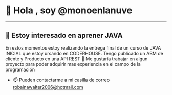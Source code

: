    # 👋 Hola , soy  @monoenlanuve
   --------------------------------
      
   
## 👀 Estoy interesado en aprener JAVA

En estos momentos estoy realizando la entrega final de un curso de JAVA INICIAL que estoy ursando en CODERHOUSE.
 Tengo publicado un ABM de cliente y Producto en una API REST 
 💞️ Me gustaría trabajar en algun proyecto para poder adquirir mas experiencia en el campo de la programación
 
 
 * 📫 Pueden contactarme a mi casilla de correo robainawalter2006@hotmail.com


